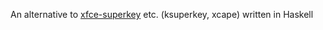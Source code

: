 An alternative to [xfce-superkey](https://github.com/jixunmoe/xfce-superkey) etc. (ksuperkey, xcape) written in Haskell
